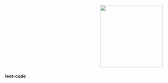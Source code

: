 <div align="right">
  <img height="200" src="https://assets.hyscaler.com/wp-content/uploads-webpc/uploads/2024/04/github-copilot-free-featured-image.png.webp"  />
</div>

#### leet-code
